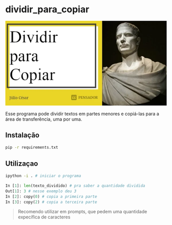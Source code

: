 # dividir_para_copiar

![parodia com julio cesar falando dividir para copiar](imagens/julio_cesar_dividir_para_conquistar_.png)

Esse programa pode dividir textos em partes menores e copiá-las para a área de transferência, uma por uma.

## Instalação

```bash
pip -r requirements.txt
```

## Utilizaçao

```bash
ipython -i . # iniciar o programa
```

```python
In [1]: len(texto_dividido) # pra saber a quantidade dividida
Out[1]: 3 # nesse exemplo deu 3 
In [2]: copy(0) # copia a primeira parte
In [3]: copy(2) # copia a terceira parte
```

> Recomendo utilizar em prompts, que pedem uma quantidade expecífica de caracteres
